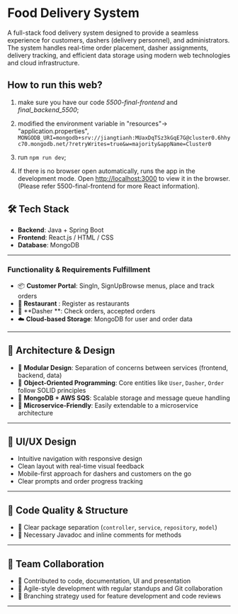 # Food Delivery System

A full-stack food delivery system designed to provide a seamless experience for customers, dashers (delivery personnel), and administrators. The system handles real-time order placement, dasher assignments, delivery tracking, and efficient data storage using modern web technologies and cloud infrastructure.

## How to run this web?
1. make sure you have our code *5500-final-frontend* and *final_backend_5500*;

2. modified the environment variable in "resources"-> "application.properties",
   `MONGODB_URI=mongodb+srv://jiangtianh:MUaxDqTSz3kGqE7G@cluster0.6hhyc70.mongodb.net/?retryWrites=true&w=majority&appName=Cluster0`
3. run  `npm run dev`;

4. If there is no browser open automatically, runs the app in the development mode.
   Open [http://localhost:3000](http://localhost:3000) to view it in the browser.
   (Please refer 5500-final-frontend for more React information).

## 🛠️ Tech Stack

- **Backend**: Java + Spring Boot
- **Frontend**: React.js / HTML / CSS
- **Database**: MongoDB

---

### Functionality & Requirements Fulfillment

- 📦 **Customer Portal**: SingIn, SignUpBrowse menus, place and track orders
- 🍜 **Restaurant** : Register as restaurants
- 🚗 **Dasher **: Check orders, accepted orders
- ☁️ **Cloud-based Storage**: MongoDB for user and order data

---

## 🧠 Architecture & Design

- 🧩 **Modular Design**: Separation of concerns between services (frontend, backend, data)
- 📐 **Object-Oriented Programming**: Core entities like `User`, `Dasher`, `Order` follow SOLID principles
- 💾 **MongoDB + AWS SQS**: Scalable storage and message queue handling
- 🔧 **Microservice-Friendly**: Easily extendable to a microservice architecture

---
## 🎨 UI/UX Design

- Intuitive navigation with responsive design
- Clean layout with real-time visual feedback
- Mobile-first approach for dashers and customers on the go
- Clear prompts and order progress tracking

---
## 🧹 Code Quality & Structure

- 📁 Clear package separation (`controller`, `service`, `repository`, `model`)
- 📝 Necessary Javadoc and inline comments for methods

---
## 🤝 Team Collaboration

- 👥 Contributed to code, documentation, UI and presentation
- 🧠 Agile-style development with regular standups and Git collaboration
- 📂 Branching strategy used for feature development and code reviews

---

